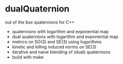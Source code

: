 dualQuaternion
==========

out of the box quaternions for C++

- quaternions with logarithm and exponential map
- dual quaternions with logarithm and exponential map
- metrics on SO(3) and SE(3) using logarithms
- kinetic and killing induced norms on SE(3)
- iterative and naive blending of (dual) quaternions
- build with make
